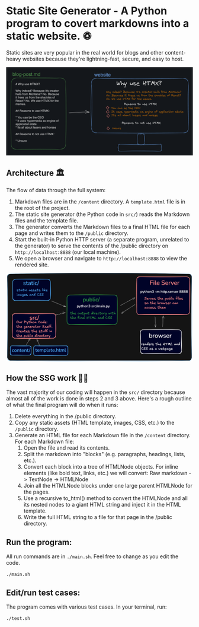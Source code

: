 # Static Site Generator - A Python program to covert markdowns into a static website. ♽

Static sites are very popular in the real world for blogs and other content-heavy websites because they're lightning-fast, secure, and easy to host.

![cover](/public/cover.png)

## Architecture 🏛️

The flow of data through the full system:

1. Markdown files are in the `/content` directory. A `template.html` file is in the root of the project.
2. The static site generator (the Python code in `src/`) reads the Markdown files and the template file.
3. The generator converts the Markdown files to a final HTML file for each page and writes them to the `/public` directory.
4. Start the built-in Python HTTP server (a separate program, unrelated to the generator) to serve the contents of the /public directory on `http://localhost:8888` (our local machine).
5. We open a browser and navigate to `http://localhost:8888` to view the rendered site.

![architecture](/public/architecture.png)

## How the SSG work 🧑‍🍳

The vast majority of our coding will happen in the `src/` directory because almost all of the work is done in steps 2 and 3 above. Here's a rough outline of what the final program will do when it runs:

1. Delete everything in the /public directory.
2. Copy any static assets (HTML template, images, CSS, etc.) to the `/public` directory.
3. Generate an HTML file for each Markdown file in the `/content` directory. For each Markdown file:
   1. Open the file and read its contents.
   2. Split the markdown into "blocks" (e.g. paragraphs, headings, lists, etc.).
   3. Convert each block into a tree of HTMLNode objects. For inline elements (like bold text, links, etc.) we will convert: Raw markdown -> TextNode -> HTMLNode
   4. Join all the HTMLNode blocks under one large parent HTMLNode for the pages.
   5. Use a recursive to_html() method to convert the HTMLNode and all its nested nodes to a giant HTML string and inject it in the HTML template.
   6. Write the full HTML string to a file for that page in the /public directory.

## Run the program:

All run commands are in `./main.sh`. Feel free to change as you edit the code.

```
./main.sh
```

## Edit/run test cases:

The program comes with various test cases. In your terminal, run:

```
./test.sh
```
